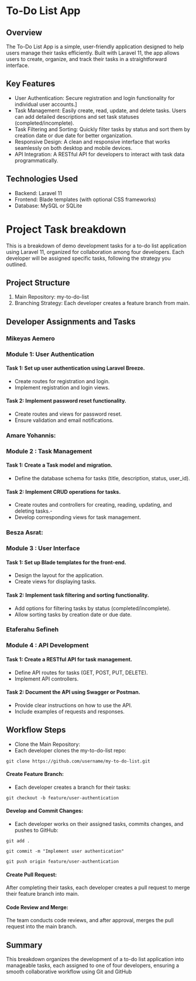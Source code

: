# To-Do List App
## Overview
The To-Do List App is a simple, user-friendly application designed to help users manage their tasks efficiently. Built with Laravel 11, the app allows users to create, organize, and track their tasks in a straightforward interface.

## Key Features
- User Authentication: Secure registration and login functionality for individual user accounts.]
- Task Management: Easily create, read, update, and delete tasks. Users can add detailed descriptions and set task statuses (completed/incomplete).
- Task Filtering and Sorting: Quickly filter tasks by status and sort them by creation date or due date for better organization.
- Responsive Design: A clean and responsive interface that works seamlessly on both desktop and mobile devices.
- API Integration: A RESTful API for developers to interact with task data programmatically.
## Technologies Used
- Backend: Laravel 11
- Frontend: Blade templates (with optional CSS frameworks)
- Database: MySQL or SQLite

# Project Task breakdown 
 This is a breakdown of demo development tasks for a to-do list application using Laravel 11, organized for collaboration among four developers. Each developer will be assigned specific tasks, following the strategy you outlined.

## Project Structure
1. Main Repository: my-to-do-list
2. Branching Strategy: Each developer creates a feature branch from main.
## Developer Assignments and Tasks
### Mikeyas Aemero
### Module 1: User Authentication
#### Task 1: Set up user authentication using Laravel Breeze.
- Create routes for registration and login.
- Implement registration and login views.
#### Task 2: Implement password reset functionality.
- Create routes and views for password reset.
- Ensure validation and email notifications.
### Amare Yohannis: 
### Module 2 : Task Management
#### Task 1: Create a Task model and migration.
- Define the database schema for tasks (title, description, status, user_id).
#### Task 2: Implement CRUD operations for tasks.
- Create routes and controllers for creating, reading, updating, and deleting tasks.-
- Develop corresponding views for task management.
### Besza Asrat:
### Module 3 : User Interface
#### Task 1: Set up Blade templates for the front-end.
- Design the layout for the application.
- Create views for displaying tasks.
#### Task 2: Implement task filtering and sorting functionality.
- Add options for filtering tasks by status (completed/incomplete).
- Allow sorting tasks by creation date or due date.
### Etaferahu Sefineh
### Module 4 : API Development
#### Task 1: Create a RESTful API for task management.
- Define API routes for tasks (GET, POST, PUT, DELETE).
- Implement API controllers.
#### Task 2: Document the API using Swagger or Postman.
- Provide clear instructions on how to use the API.
- Include examples of requests and responses.
## Workflow Steps
- Clone the Main Repository:
- Each developer clones the my-to-do-list repo:

``git clone https://github.com/username/my-to-do-list.git``

#### Create Feature Branch:
- Each developer creates a branch for their tasks:

``git checkout -b feature/user-authentication``
#### Develop and Commit Changes:
- Each developer works on their assigned tasks, commits changes, and pushes to GitHub:

``git add .`` 

``git commit -m "Implement user authentication"``

``git push origin feature/user-authentication``
#### Create Pull Request:
After completing their tasks, each developer creates a pull request to merge their feature branch into main.
#### Code Review and Merge:
The team conducts code reviews, and after approval, merges the pull request into the main branch.

## Summary
This breakdown organizes the development of a to-do list application into manageable tasks, each assigned to one of four developers, ensuring a smooth collaborative workflow using Git and GitHub